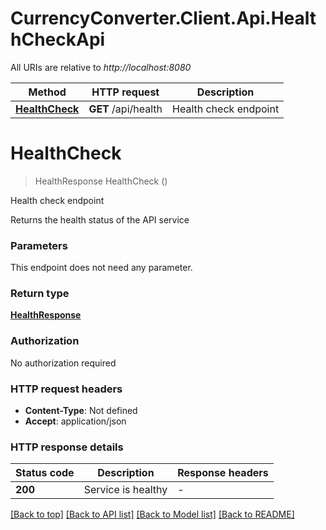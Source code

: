 # CurrencyConverter.Client.Api.HealthCheckApi

All URIs are relative to *http://localhost:8080*

| Method | HTTP request | Description |
|--------|--------------|-------------|
| [**HealthCheck**](HealthCheckApi.md#healthcheck) | **GET** /api/health | Health check endpoint |

<a id="healthcheck"></a>
# **HealthCheck**
> HealthResponse HealthCheck ()

Health check endpoint

Returns the health status of the API service


### Parameters
This endpoint does not need any parameter.
### Return type

[**HealthResponse**](HealthResponse.md)

### Authorization

No authorization required

### HTTP request headers

 - **Content-Type**: Not defined
 - **Accept**: application/json


### HTTP response details
| Status code | Description | Response headers |
|-------------|-------------|------------------|
| **200** | Service is healthy |  -  |

[[Back to top]](#) [[Back to API list]](../../README.md#documentation-for-api-endpoints) [[Back to Model list]](../../README.md#documentation-for-models) [[Back to README]](../../README.md)

